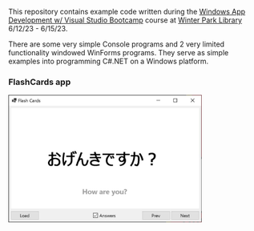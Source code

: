 This repository contains example code written during the [Windows App Development w/ Visual Studio Bootcamp](https://www.winterparklibrary.org/node/33177/share_this_event) course at [Winter Park Library](https://www.winterparklibrary.org/) 6/12/23 - 6/15/23.

There are some very simple Console programs and 2 very limited functionality windowed WinForms programs. They serve as simple examples into programming C#.NET on a Windows platform.

### FlashCards app
<img src="FlashCards/res/screenshot.jpg" width="386">
